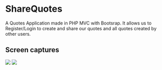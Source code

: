 # ShareQuotes
A Quotes Application made in PHP MVC with Bootsrap. It allows us to Register/Login to create and share our quotes and all quotes created by other users.

## Screen captures
<img src="https://i.imgur.com/QxeyQcw.png">
<img src="https://i.imgur.com/gI8tXfb.png">
